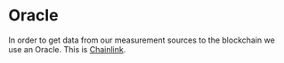 # Oracle

In order to get data from our measurement sources to the blockchain we use an Oracle. This is [Chainlink](https://blog.chain.link/chainlinks-blockchain-agnostic-design/).&#x20;
